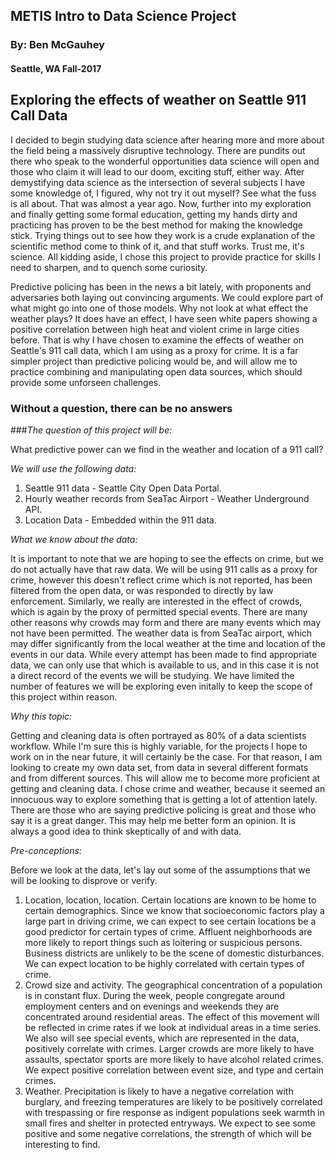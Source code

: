 

## METIS Intro to Data Science Project
### By: Ben McGauhey
#### Seattle, WA Fall-2017


## Exploring the effects of weather on Seattle 911 Call Data

I decided to begin studying data science after hearing more and more about the field being a massively disruptive technology. There are pundits out there who speak to the wonderful opportunities data science will open and those who claim it will lead to our doom, exciting stuff, either way. After demystifying data science as the intersection of several subjects I have some knowledge of, I figured, why not try it out myself? See what the fuss is all about. That was almost a year ago. Now, further into my exploration and finally getting some formal education, getting my hands dirty and practicing has proven to be the best method for making the knowledge stick. Trying things out to see how they work is a crude explanation of the scientific method come to think of it, and that stuff works. Trust me, it's science. All kidding aside, I chose this project to provide practice for skills I need to sharpen, and to quench some curiosity.

Predictive policing has been in the news a bit lately, with proponents and adversaries both laying out convincing arguments. We could explore part of what might go into one of those models. Why not look at what effect the weather plays? It does have an effect, I have seen white papers showing a positive correlation between high heat and violent crime in large cities before. That is why I have chosen to examine the effects of weather on Seattle's 911 call data, which I am using as a proxy for crime. It is a far simpler project than predictive policing would be, and will allow me to practice combining and manipulating open data sources, which should provide some unforseen challenges.
 

### Without a question, there can be no answers
###_The question of this project will be:_

What predictive power can we find in the weather and location of a 911 call?

_We will use the following data:_

1. Seattle 911 data - Seattle City Open Data Portal.
2. Hourly weather records from SeaTac Airport - Weather Underground API.
3. Location Data - Embedded within the 911 data.

_What we know about the data:_

It is important to note that we are hoping to see the effects on crime, but we do not actually have that raw data. We will be using 911 calls as a proxy for crime, however this doesn't reflect crime which is not reported, has been filtered from the open data, or was responded to directly by law enforcement. Similarly, we really are interested in the effect of crowds, which is again by the proxy of permitted special events. There are many other reasons why crowds may form and there are many events which may not have been permitted. The weather data is from SeaTac airport, which may differ significantly from the local weather at the time and location of the events in our data. While every attempt has been made to find appropriate data, we can only use that which is available to us, and in this case it is not a direct record of the events we will be studying. We have limited the number of features we will be exploring even initally to keep the scope of this project within reason.

_Why this topic:_

Getting and cleaning data is often portrayed as 80% of a data scientists workflow. While I'm sure this is highly variable, for the projects I hope to work on in the near future, it will certainly be the case. For that reason, I am looking to create my own data set, from data in several different formats and from different sources. This will allow me to become more proficient at getting and cleaning data. I chose crime and weather, because it seemed an innocuous way to explore something that is getting a lot of attention lately. There are those who are saying predictive policing is great and those who say it is a great danger. This may help me better form an opinion. It is always a good idea to think skeptically of and with data.

_Pre-conceptions:_

Before we look at the data, let's lay out some of the assumptions that we will be looking to disprove or verify.
1. Location, location, location. Certain locations are known to be home to certain demographics. Since we know that socioeconomic factors play a large part in driving crime, we can expect to see certain locations be a good predictor for certain types of crime. Affluent neighborhoods are more likely to report things such as loitering or suspicious persons. Business districts are unlikely to be the scene of domestic disturbances. We can expect location to be highly correlated with certain types of crime.
2. Crowd size and activity. The geographical concentration of a population is in constant flux. During the week, people congregate around employment centers and on evenings and weekends they are concentrated around residential areas. The effect of this movement will be reflected in crime rates if we look at individual areas in a time series. We also will see special events, which are represented in the data, positively correlate with crimes. Larger crowds are more likely to have assaults, spectator sports are more likely to have alcohol related crimes. We expect positive correlation between event size, and type and certain crimes.
3. Weather. Precipitation is likely to have a negative correlation with burglary, and freezing temperatures are likely to be positively correlated with trespassing or fire response as indigent populations seek warmth in small fires and shelter in protected entryways. We expect to see some positive and some negative correlations, the strength of which will be interesting to find.
